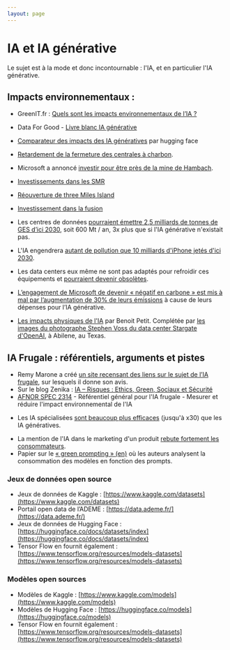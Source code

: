 ```yaml
---
layout: page
---
```

# IA et IA générative


Le sujet est à la mode et donc incontournable : l'IA, et en particulier l'IA générative.


## Impacts environnementaux : 
* GreenIT.fr : [Quels sont les impacts environnementaux de l’IA ?](https://www.greenit.fr/2024/08/15/quels-sont-les-impacts-environnementaux-de-lia/)
* Data For Good - [Livre blanc IA générative](https://dataforgood.fr/iagenerative/)
* [Comparateur des impacts des IA génératives](https://huggingface.co/spaces/genai-impact/ecologits-calculator) par hugging face 

* [Retardement de la fermeture des centrales à charbon](https://intelligence-artificielle.developpez.com/actu/354253/L-IA-a-besoin-de-tellement-d-energie-que-les-vieilles-centrales-au-charbon-sont-maintenues-en-service-alors-que-la-demande-en-energie-des-centres-de-donnees-devrait-tripler-d-ici-2030/). 
* Microsoft a annoncé [investir pour être près de la mine de Hambach](https://synthmedia.fr/2025/01/politiques/environnement/ia-generative-vampire-energetique/).

* [Investissements dans les SMR](https://www.lemondeinformatique.fr/actualites/lire-des-mini-reacteurs-nucleaires-pour-alimenter-les-datacenters-de-microsoft-91710.html)
* [Réouverture de three Miles Island](https://www.radiofrance.fr/franceculture/podcasts/un-monde-connecte/quand-les-gafam-rallument-la-machine-nucleaire-2401200)
* [Investissement dans la fusion](https://intelligence-artificielle.developpez.com/actu/358664/OpenAI-serait-en-pourparlers-avec-Helion-Energy-pour-acheter-de-grandes-quantites-d-energie-de-fusion-pour-les-centres-de-donnees-apres-que-Sam-Altman-ait-investi-375-millions-de-dollars-dans-Helion/)

* Les centres de données [pourraient émettre 2,5 milliards de tonnes de GES d’ici 2030](https://intelligence-artificielle.developpez.com/actu/362458/L-IA-generative-pourrait-etre-a-l-origine-de-trois-fois-plus-d-emissions-de-carbone-dans-les-centres-de-donnees-soit-600-millions-de-tonnes-de-carbone-par-an-d-ici-2030/), soit 600 Mt / an, 3x plus que si l'IA générative n'existait pas.

* L'IA engendrera [autant de pollution que 10 milliards d'iPhone jetés d'ici 2030](https://www.bfmtv.com/tech/intelligence-artificielle/l-ia-engendrera-autant-de-pollution-que-10-milliards-d-i-phone-jetes-d-ici-2030-selon-une-etude_AV-202410290688.html).

* Les data centers eux même ne sont pas adaptés pour refroidir ces équipements et [pourraient devenir obsolètes](https://www.jll.fr/fr/etudes-recherche/marches/why-data-centers-could-hit-obsolescence-sooner-than-you-think).

* [L’engagement de Microsoft de devenir « négatif en carbone » est mis à mal par l’augmentation de 30% de leurs émissions](https://microsoft.developpez.com/actu/357928/Les-emissions-de-Microsoft-augmentent-de-29-pourcent-en-raison-de-son-obsession-pour-l-IA-qui-engloutit-les-ressources-et-stimule-l-expansion-des-centres-de-donnees-a-forte-intensite-de-carbone/) à cause de leurs dépenses pour l’IA générative.

* [Les impacts physiques de l'IA](https://www.youtube.com/watch?v=iVtF5F7k2mE) par Benoit Petit. Complétée par [les images du photographe Stephen Voss du data center Stargate d'OpenAI](https://bsky.app/profile/bpetit.bsky.social/post/3lp4nsl7syc2v), à Abilene, au Texas.


## IA Frugale : référentiels, arguments et pistes

* Remy Marone a créé [un site recensant des liens sur le sujet de l’IA frugale](https://ia-frugale.org/), sur lesquels il donne son avis.
* Sur le blog Zenika : [IA – Risques : Ethics, Green, Sociaux et Sécurité](https://blog.zenika.com/2024/09/19/ia-risques-ethics-green-sociaux-et-securite/)
* [AFNOR SPEC 2314](https://www.boutique.afnor.org/fr-fr/norme/afnor-spec-2314/referentiel-general-pour-lia-frugale-mesurer-et-reduire-limpact-environneme/fa208976/421140) - Référentiel général pour l'IA frugale - Mesurer et réduire l'impact environnemental de l'IA
- Les IA spécialisées [sont beaucoup plus efficaces](https://www.lemonde.fr/pixels/article/2024/03/25/intelligence-artificielle-le-bilan-carbone-de-la-generation-d-images-de-textes-ou-de-sous-titres_6224138_4408996.html) (jusqu'à x30) que les IA génératives.
* La mention de l'IA dans le marketing d'un produit [rebute fortement les consommateurs](https://intelligence-artificielle.developpez.com/actu/360963/L-utilisation-des-mots-intelligence-artificielle-dans-le-marketing-d-un-produit-rebute-fortement-les-consommateurs-les-entreprises-qui-tentent-d-integrer-l-IA-dans-leur-produit-commettent-une-grave-erreur/).
* Papier sur le [« green prompting » (en)](https://arxiv.org/pdf/2503.10666) où les auteurs analysent la consommation des modèles en fonction des prompts.

### Jeux de données open source
- Jeux de données de Kaggle : [https://www.kaggle.com/datasets](https://www.kaggle.com/datasets)
- Portail open data de l’ADEME : [https://data.ademe.fr/](https://data.ademe.fr/)
- Jeux de données de Hugging Face : [https://huggingface.co/docs/datasets/index](https://huggingface.co/docs/datasets/index)
- Tensor Flow en fournit également : [https://www.tensorflow.org/resources/models-datasets](https://www.tensorflow.org/resources/models-datasets)

### Modèles open sources
- Modèles de Kaggle : [https://www.kaggle.com/models](https://www.kaggle.com/models)
- Modèles de Hugging Face :  [https://huggingface.co/models](https://huggingface.co/models)
- Tensor Flow en fournit également : [https://www.tensorflow.org/resources/models-datasets](https://www.tensorflow.org/resources/models-datasets)



